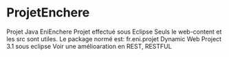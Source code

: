 # ProjetEnchere
Projet Java EniEnchere
Projet effectué sous Eclipse
Seuls le web-content et les src sont utiles.
Le package normé est: fr.eni.projet
Dynamic Web Project 3.1 sous eclipse
Voir une amélioaration en REST, RESTFUL



